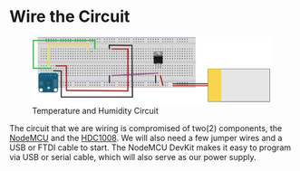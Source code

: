 <!--
title: Wire the Circuit
summary: This document describes how we will wire our circuit.
author: G. L. Clark, II
date Created: March 17, 2016
date Modified:{{ file.mtime }}
filename: wire-circuit.md
-->

# Wire the Circuit

<figure>
<img src="../assets/images/shu-temp-hum.svg" alt="Temperature and Humidity Circuit">
<figcaption>Temperature and Humidity Circuit</figcaption>
</figure>

The circuit that we are wiring is compromised of two(2) components, the [NodeMCU](nodemcu-devkit.md) and the [HDC1008](sensors.md). We will also need a few jumper wires and a USB or FTDI cable to start. The NodeMCU DevKit makes it easy to program via USB or serial cable, which will also serve as our power supply. 